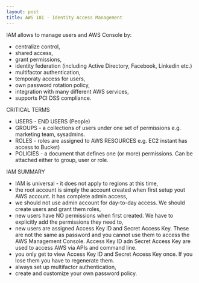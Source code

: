 ```yaml
---
layout: post
title: AWS 101 - Identity Access Management
---
```


IAM allows to manage users and AWS Console by:

- centralize control, 
- shared access, 
- grant permissions, 
- identity federation (including Active Directory, Facebook, Linkedin etc.)
- multifactor authentication,
- temporaty access for users,
- own password rotation policy, 
- integration with many different AWS services, 
- supports PCI DSS compliance.

CRITICAL TERMS

- USERS - END USERS (People)
- GROUPS - a collections of users under one set of permissions e.g. marketing team, sysadmins.
- ROLES - roles are assigned to AWS RESOURCES e.g. EC2 instant has access to Bucket)
- POLICIES - a document that defines one (or more) permissions. Can be attached either to group, user or role. 

IAM SUMMARY

- IAM is universal - it does not apply to regions at this time, 
- the root account is simply the account created when first setup yout AWS account. It has complete admin access, 
- we should not use admin account for day-to-day access. We should create users and grant them roles, 
- new users have NO permissions when first created. We have to explicitly add the permissions they need to, 
- new users are assigned Access Key ID and Secret Access Key. These are not the same as password and you cannot use them to access the AWS Management Console. Access Key ID adn Secret Access Key are used to access AWS via APIs and command line. 
- you only get to view Access Key ID and Secret Access Key once. If you lose them you have to regenerate them.
- always set up multifactor authentication, 
- create and customize your own password policy.


